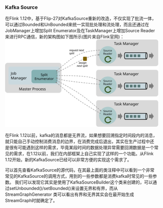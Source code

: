 ### Kafka Source

在Flink 1.12中，基于Flip-27对KafkaSource重新的改造，不仅实现了批流一体，可以通过Bounded和UnBounded来统一实现批处理和流处理，而且还通过在
JobManager上增加Split Enumerator及在TaskManager上增加Source Reader来进行RPC通信，新的架构图如下图所示(图片来自Flink官网)：
![架构图](../images/kafka_source.svg "架构图")

在Flink 1.12以前，kafka的消息都是无界流，如果想要回溯指定时间段内的消息，就只能自己手动控制消费消息的边界，在消费完成后退出，其实在生产过程中还
是很有可能遇到这样的需求，毕竟某段时间的数据处理异常需要回溯数据是一个常见的需求，在1.12以前，我们在内部框架上自己实现了这样的一个功能。从Flink 
1.12开始，新的KafkaSource已经可以非常方便的实现这个需求了。

可以首先查看KafkaSource的源代码，在其最上面的类注释中可以看到一个非常常见的KafkaSource的调用方式，用到的一些参数都是消费kafka时常见的一些参数。
我们可以发现它其实是使用了KafkaSourceBuilder这个类来创建的，可以通过setUnbounded()/setBounded()来设置无界和有界，而从StreamGraphGenerator
类可以看出有界和无界其实会在最开始生成StreamGraph时就确定了。